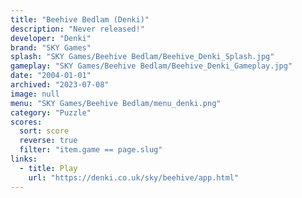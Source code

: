 ```yaml
---
title: "Beehive Bedlam (Denki)"
description: "Never released!"
developer: "Denki"
brand: "SKY Games"
splash: "SKY Games/Beehive Bedlam/Beehive_Denki_Splash.jpg"
gameplay: "SKY Games/Beehive Bedlam/Beehive_Denki_Gameplay.jpg"
date: "2004-01-01"
archived: "2023-07-08"
image: null
menu: "SKY Games/Beehive Bedlam/menu_denki.png"
category: "Puzzle"
scores:
  sort: score
  reverse: true
  filter: "item.game == page.slug"
links:
  - title: Play
    url: "https://denki.co.uk/sky/beehive/app.html"
---
```

